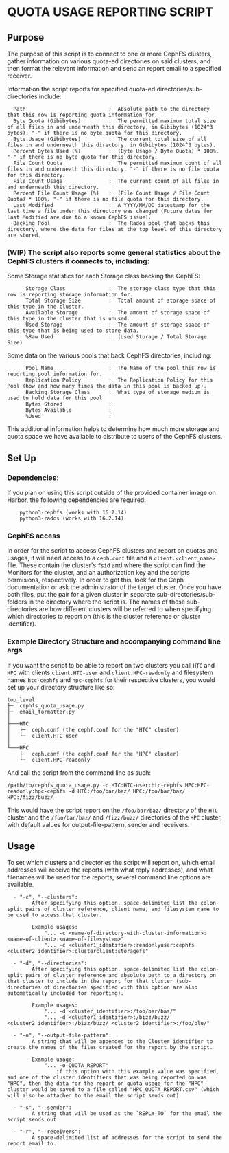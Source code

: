
# QUOTA USAGE REPORTING SCRIPT
## Purpose

The purpose of this script is to connect to one or more CephFS clusters, gather information on various quota-ed directories on said clusters, and then format the relevant information and send an report email to a specified receiver.

Information the script reports for specified quota-ed directories/sub-directories include:

      Path                           :  Absolute path to the directory that this row is reporting quota information for.
      Byte Quota (Gibibytes)         :  The permitted maximum total size of all files in and underneath this directory, in Gibibytes (1024^3 bytes). "-" if there is no byte quota for this directory.
      Byte Usage (Gibibytes)         :  The current total size of all files in and underneath this directory, in Gibibytes (1024^3 bytes).
      Percent Bytes Used (%)         :  (Byte Usage / Byte Quota) * 100%. "-" if there is no byte quota for this directory.
      File Count Quota               :  The permitted maximum count of all files in and underneath this directory. "-" if there is no file quota for this directory.
      File Count Usage               :  The current count of all files in and underneath this directory.
      Percent File Count Usage (%)   :  (File Count Usage / File Count Quota) * 100%. "-" if there is no file quota for this directory.
      Last Modified                  :  A YYYY/MM/DD datestamp for the last time a file under this directory was changed (Future dates for Last Modified are due to a known CephFS issue).
      Backing Pool                   :  The Rados pool that backs this directory, where the data for files at the top level of this directory are stored.

### (WIP) The script also reports some general statistics about the CephFS clusters it connects to, including:

Some Storage statistics for each Storage class backing the CephFS:

          Storage Class              :  The storage class type that this row is reporting storage information for.
          Total Storage Size         :  Total amount of storage space of this type in the cluster.
          Available Storage          :  The amount of storage space of this type in the cluster that is unused.
          Used Storage               :  The amount of storage space of this type that is being used to store data.
          %Raw Used                  :  (Used Storage / Total Storage Size)

Some data on the various pools that back CephFS directories, including:

          Pool Name                  :  The Name of the pool this row is reporting pool information for.
          Replication Policy         :  The Replication Policy for this Pool (how and how many times the data in this pool is backed up).
          Backing Storage Class      :  What type of storage medium is used to hold data for this pool.
          Bytes Stored               :  
          Bytes Available            :  
          %Used                      :  

This additional information helps to determine how much more storage and quota space we have available to distribute to users of the CephFS clusters.

## Set Up
### Dependencies:
If you plan on using this script outside of the provided container image on Harbor, the following dependencies are required:

        python3-cephfs (works with 16.2.14)
        python3-rados (works with 16.2.14)

### CephFS access

In order for the script to access CephFS clusters and report on quotas and usages, it will need access to a `ceph.conf` file and a `client.<client_name>` file.
These contain the cluster's `fsid` and where the script can find the Monitors for the cluster, and an authorization key and the scripts permisions, respectively.
In order to get this, look for the Ceph documentation or ask the administrator of the target cluster.
Once you have both files, put the pair for a given cluster in separate sub-directories/sub-folders in the directory where the script is.
The names of these sub-directories are how different clusters will be referred to when specifying which directories to report on (this is the cluster reference or cluster identifier).

### Example Directory Structure and accompanying command line args

If you want the script to be able to report on two clusters you call `HTC` and `HPC` with clients `client.HTC-user` and `client.HPC-readonly` and filesystem names `htc-cephfs` and `hpc-cephfs` for their respective clusters, you would set up your directory structure like so:

```
top_level
├─  cephfs_quota_usage.py
├─  email_formatter.py
│
├───HTC
│   ├─  ceph.conf (the cephf.conf for the "HTC" cluster)
│   └─  client.HTC-user
│
└───HPC
    ├─  ceph.conf (the cephf.conf for the "HPC" cluster)
    └─  client.HPC-readonly
```

And call the script from the command line as such:

`/path/to/cephfs_quota_usage.py -c HTC:HTC-user:htc-cephfs HPC:HPC-readonly:hpc-cephfs -d HTC:/foo/bar/baz/ HPC:/foo/bar/baz/ HPC:/fizz/buzz/`

This would have the script report on the `/foo/bar/baz/` directory of the `HTC` cluster and the `/foo/bar/baz/` and `/fizz/buzz/` directories of the `HPC` cluster, with default values for output-file-pattern, sender and receivers.


## Usage
To set which clusters and directories the script will report on, which email addresses will receive the reports (with what reply addresses), and what filenames will be used for the reports, several command line options are available.

      - "-c", "--clusters":
            After specifying this option, space-delimited list the colon-split pairs of cluster reference, client name, and filesystem name to be used to access that cluster.

            Example usages:
                "... -c <name-of-directory-with-cluster-information>:<name-of-client>:<name-of-filesystem>"
                "... -c <cluster1_identifier>:readonlyuser:cephfs <cluster2_identifier>:clusterclient:storagefs"

      - "-d", "--directories":
            After specifying this option, space-delimited list the colon-split pairs of cluster reference and absolute path to a directory on that cluster to include in the report for that cluster (sub-directories of directories specified with this option are also automatically included for reporting).

            Example usages:
                "... -d <cluster_identifier>:/foo/bar/bas/"
                "... -d <cluster1_identifier>:/bizz/buzz/ <cluster2_identifier>:/bizz/buzz/ <cluster2_identifier>:/foo/blu/"

      - "-o", "--output-file-pattern":
            A string that will be appended to the Cluster identifier to create the names of the files created for the report by the script.

            Example usage:
                "... -o QUOTA_REPORT"
                    if this option with this example value was specified, and one of the cluster identifiers that was being reported on was "HPC", then the data for the report on quota usage for the "HPC" cluster would be saved to a file called "HPC_QUOTA_REPORT.csv" (which will also be attached to the email the script sends out)

      - "-s", "--sender":
            A string that will be used as the `REPLY-TO` for the email the script sends out.

      - "-r", "--receivers":
            A space-delimited list of addresses for the script to send the report email to.
